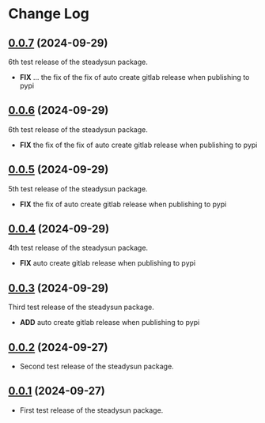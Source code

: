 # Change Log

## [0.0.7](https://test.pypi.org/project/steadysun/0.0.7) (2024-09-29)

6th test release of the steadysun package.

- **FIX** ... the fix of the fix of auto create gitlab release when publishing to pypi

## [0.0.6](https://test.pypi.org/project/steadysun/0.0.6) (2024-09-29)

6th test release of the steadysun package.

- **FIX** the fix of the fix of auto create gitlab release when publishing to pypi

## [0.0.5](https://test.pypi.org/project/steadysun/0.0.5) (2024-09-29)

5th test release of the steadysun package.

- **FIX** the fix of auto create gitlab release when publishing to pypi

## [0.0.4](https://test.pypi.org/project/steadysun/0.0.4) (2024-09-29)

4th test release of the steadysun package.

- **FIX** auto create gitlab release when publishing to pypi

## [0.0.3](https://test.pypi.org/project/steadysun/0.0.3) (2024-09-29)

Third test release of the steadysun package.

- **ADD** auto create gitlab release when publishing to pypi

## [0.0.2](https://test.pypi.org/project/steadysun/0.0.2) (2024-09-27)

- Second test release of the steadysun package.

## [0.0.1]() (2024-09-27)

- First test release of the steadysun package.

